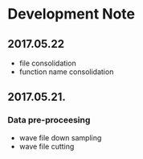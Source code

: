 # Development Note

## 2017.05.22
- file consolidation
- function name consolidation

## 2017.05.21.
### Data pre-proceesing
- wave file down sampling 
- wave file cutting

